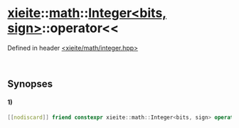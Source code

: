 # [xieite](../../../../../xieite.md)\:\:[math](../../../../../math.md)\:\:[Integer<bits, sign>](../../../../integer.md)\:\:operator<<
Defined in header [<xieite/math/integer.hpp>](../../../../../../../include/xieite/math/integer.hpp)

&nbsp;

## Synopses
#### 1)
```cpp
[[nodiscard]] friend constexpr xieite::math::Integer<bits, sign> operator<<(const xieite::math::Integer<bits, sign> leftOperand, const xieite::math::Integer<bits, sign> rightOperand) noexcept;
```
